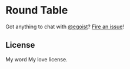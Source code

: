 # Round Table

Got anything to chat with [@egoist](https://github.com/egoist)? [Fire an issue](https://github.com/egoist/round-table/issues/new)!

## License

My word My love license.

